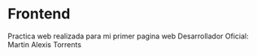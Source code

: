 # Frontend
Practica web realizada para mi primer pagina web
Desarrollador Oficial: Martin Alexis Torrents
